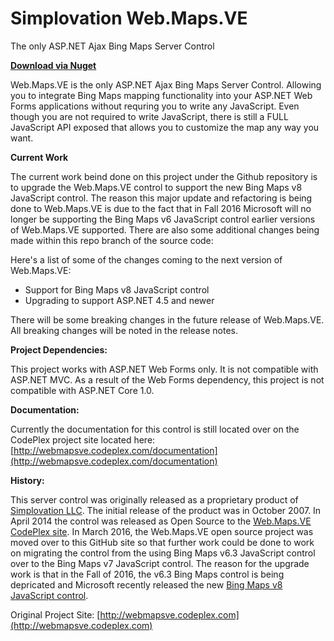 # Simplovation Web.Maps.VE

The only ASP.NET Ajax Bing Maps Server Control

**[Download via Nuget](https://www.nuget.org/packages/Web.Maps.VE/)**

Web.Maps.VE is the only ASP.NET Ajax Bing Maps Server Control. Allowing you to integrate Bing Maps mapping functionality into your ASP.NET Web Forms applications without requring you to write any JavaScript. Even though you are not required to write JavaScript, there is still a FULL JavaScript API exposed that allows you to customize the map any way you want.

**Current Work**

The current work beind done on this project under the Github repository is to upgrade the Web.Maps.VE control to support the new Bing Maps v8 JavaScript control. The reason this major update and refactoring is being done to Web.Maps.VE is due to the fact that in Fall 2016 Microsoft will no longer be supporting the Bing Maps v6 JavaScript control earlier versions of Web.Maps.VE supported. There are also some additional changes being made within this repo branch of the source code:

Here's a list of some of the changes coming to the next version of Web.Maps.VE:

- Support for Bing Maps v8 JavaScript control
- Upgrading to support ASP.NET 4.5 and newer

There will be some breaking changes in the future release of Web.Maps.VE. All breaking changes will be noted in the release notes.

**Project Dependencies:**

This project works with ASP.NET Web Forms only. It is not compatible with ASP.NET MVC. As a result of the Web Forms dependency, this project is not compatible with ASP.NET Core 1.0.

**Documentation:**

Currently the documentation for this control is still located over on the CodePlex project site located here:
[http://webmapsve.codeplex.com/documentation](http://webmapsve.codeplex.com/documentation)


**History:**

This server control was originally released as a proprietary product of [Simplovation LLC](http://simplovation.com). The initial release of the product was in October 2007. In April 2014 the control was released as Open Source to the [Web.Maps.VE CodePlex site](http://webmapsve.codeplex.com). In March 2016, the Web.Maps.VE open source project was moved over to this GitHub site so that further work could be done to work on migrating the control from the using Bing Maps v6.3 JavaScript control over to the Bing Maps v7 JavaScript control. The reason for the upgrade work is that in the Fall of 2016, the v6.3 Bing Maps control is being depricated and Microsoft recently released the new [Bing Maps v8 JavaScript control](http://blogs.bing.com/maps/April-2016/Announcing-Bing-Maps-V8-control-for-the-Web).


Original Project Site: [http://webmapsve.codeplex.com](http://webmapsve.codeplex.com)